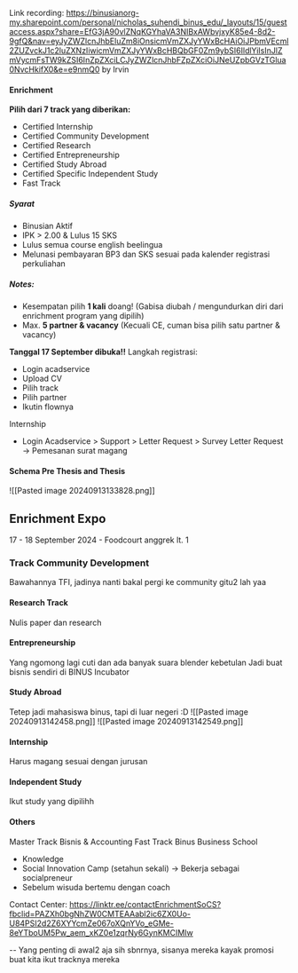 Link recording:
https://binusianorg-my.sharepoint.com/personal/nicholas_suhendi_binus_edu/_layouts/15/guestaccess.aspx?share=EfG3jA90vlZNqKGYhaVA3NIBxAWbvjxyK85e4-8d2-9gfQ&nav=eyJyZWZlcnJhbEluZm8iOnsicmVmZXJyYWxBcHAiOiJPbmVEcml2ZUZvckJ1c2luZXNzIiwicmVmZXJyYWxBcHBQbGF0Zm9ybSI6IldlYiIsInJlZmVycmFsTW9kZSI6InZpZXciLCJyZWZlcnJhbFZpZXciOiJNeUZpbGVzTGlua0NvcHkifX0&e=e9nmQ0
by Irvin

#### Enrichment
**Pilih dari 7 track yang diberikan:**
- Certified Internship
- Certified Community Development
- Certified Research
- Certified Entrepreneurship
- Certified Study Abroad
- Certified Specific Independent Study
- Fast Track

##### Syarat
- Binusian Aktif
- IPK > 2.00 & Lulus 15 SKS
- Lulus semua course english beelingua
- Melunasi pembayaran BP3 dan SKS sesuai pada kalender registrasi perkuliahan

##### Notes:
- Kesempatan pilih **1 kali** doang! (Gabisa diubah / mengundurkan diri dari enrichment program yang dipilih)
- Max. **5 partner & vacancy** (Kecuali CE, cuman bisa pilih satu partner & vacancy)

**Tanggal 17 September dibuka!!**
Langkah registrasi:
- Login acadservice 
- Upload CV
- Pilih track
- Pilih partner
- Ikutin flownya

Internship
- Login Acadservice > Support > Letter Request > Survey Letter Request -> Pemesanan surat magang

#### Schema Pre Thesis and Thesis
![[Pasted image 20240913133828.png]]

Enrichment Expo
---
17 - 18 September 2024 - Foodcourt anggrek lt. 1

### Track Community Development
Bawahannya TFI, jadinya nanti bakal pergi ke community gitu2 lah yaa

#### Research Track
Nulis paper dan research 

#### Entrepreneurship
Yang ngomong lagi cuti dan ada banyak suara blender kebetulan
Jadi buat bisnis sendiri di BINUS Incubator

#### Study Abroad
Tetep jadi mahasiswa binus, tapi di luar negeri :D
![[Pasted image 20240913142458.png]]
![[Pasted image 20240913142549.png]]



#### Internship
Harus magang sesuai dengan jurusan

#### Independent Study
Ikut study yang dipilihh

#### Others
Master Track Bisnis & Accounting
Fast Track Binus Business School
- Knowledge
- Social Innovation Camp (setahun sekali) -> Bekerja sebagai socialpreneur
- Sebelum wisuda bertemu dengan coach

Contact Center:
https://linktr.ee/contactEnrichmentSoCS?fbclid=PAZXh0bgNhZW0CMTEAAabl2ic6ZX0Uo-U84PSI2d2Z6XYYcmZe067oXQnYVo_eGMe-8eYTboUM5Pw_aem_xKZ0e1zqrNy6GynKMCIMIw

-- Yang penting di awal2 aja sih sbnrnya, sisanya mereka kayak promosi buat kita ikut tracknya mereka

